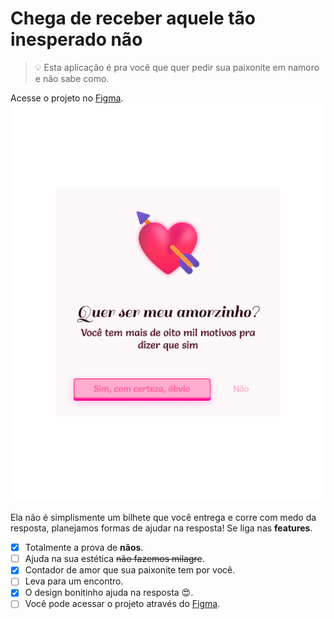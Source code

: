 # Chega de receber aquele tão inesperado não

> 💡 Esta aplicação é pra você que quer pedir sua paixonite em namoro e não sabe como.

Acesse o projeto no [Figma](https://www.figma.com/file/k5yLkyCSq6fqMgo80O7ZZa/Loveme?node-id=118%3A429).
![Preview do projeto](./src/img/home.jpg)

Ela não é simplismente um bilhete que você entrega e corre com medo da resposta, planejamos formas de ajudar na resposta! Se liga nas **features**.

- [x] Totalmente a prova de **nãos**.
- [ ] Ajuda na sua estética ~~não fazemos milagre~~.
- [x] Contador de amor que sua paixonite tem por você.
- [ ] Leva para um encontro.
- [x] O design bonitinho ajuda na resposta 😍.
- [ ] Você pode acessar o projeto através do [Figma](https://www.figma.com/file/k5yLkyCSq6fqMgo80O7ZZa/Loveme?node-id=118%3A429).
